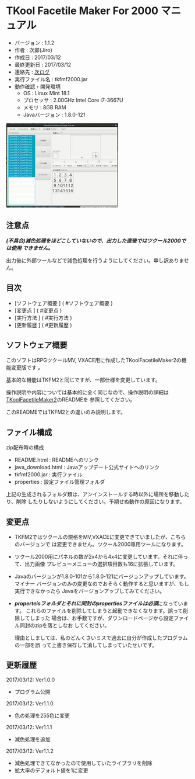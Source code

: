 TKool Facetile Maker For 2000 マニュアル
================================================================================

- バージョン       : 1.1.2
- 作者             : 次郎(Jiro)
- 作成日           : 2017/03/12
- 最終更新日       : 2017/03/12
- 連絡先           : [次ログ](http://jiroron666.hatenablog.com/)
- 実行ファイル名   : tkfmf2000.jar
- 動作確認・開発環境
  - OS             : Linux Mint 18.1
  - プロセッサ     : 2.00GHz Intel Core i7-3667U
  - メモリ         : 8GB RAM
  - Javaバージョン : 1.8.0-121

![tkfmf2000_demo](./gif/tkfmf2000_demo01.gif)

注意点
--------------------------------------------------------------------------------

***(不具合)減色処理をほどこしていないので、出力した直後ではツクール2000では使用
できません。***

出力後に外部ツールなどで減色処理を行うようにしてください。申し訳ありません。

目次
--------------------------------------------------------------------------------

- [ソフトウェア概要 ] ( #ソフトウェア概要 )
- [変更点           ] ( #変更点           )
- [実行方法         ] ( #実行方法         )
- [更新履歴         ] ( #更新履歴         )

ソフトウェア概要
--------------------------------------------------------------------------------

このソフトはRPGツクールMV, VXACE用に作成したTKoolFacetileMaker2の機能変更版です
。

基本的な機能はTKFM2と同じですが、一部仕様を変更しています。

操作説明や内容については基本的に全く同じなので、操作説明の詳細は
[TKoolFacetileMaker2](https://github.com/jiro4989/TKoolFacetileMaker2)のREADMEを
参照してください。

このREADMEではTKFM2との違いのみ説明します。

ファイル構成
--------------------------------------------------------------------------------

zip配布時の構成

- README.html        : READMEへのリンク
- java_download.html : Javaアップデート公式サイトへのリンク
- tkfmf2000.jar      : 実行ファイル
- properties         : 設定ファイル管理フォルダ

上記の生成されるフォルダ類は、アンインストールする時以外に場所を移動したり、削除
したりしないようにしてください。予期せぬ動作の原因になります。

変更点
--------------------------------------------------------------------------------

- TKFM2ではツクールの規格をMV,VXACEに変更できていましたが、こちらのバージョンで
  は変更できません。ツクール2000専用ツールになります。

- ツクール2000用にパネルの数が2x4から4x4に変更しています。それに伴って、出力画像
  プレビューメニューの選択項目数も16に拡張しています。

- Javaのバージョンが1.8.0-101から1.8.0-121にバージョンアップしています。マイナー
  バージョンのみの変更なのでおそらく動作すると思いますが、もし実行できなかったら
  Javaをバージョンアップしてみてください。

- ***properteisフォルダとそれに同封のpropertiesファイルは必須***になっています。
  これらのファイルを削除してしまうと起動できなくなります。誤って削除してしまった
  場合は、お手数ですが、ダウンロードページから設定ファイル同封のzipを落としなお
  してください。

  理由としましては、私のどんくさいミスで過去に自分が作成したプログラムの一部を誤
  って上書き保存して消してしまっていたせいです。

更新履歴
--------------------------------------------------------------------------------

2017/03/12: Ver1.0.0
- プログラム公開

2017/03/12: Ver1.1.0
- 色の処理を255色に変更

2017/03/12: Ver1.1.1
- 減色処理を追加

2017/03/12: Ver1.1.2
- 減色処理できてなかったので使用していたライブラリを削除
- 拡大率のデフォルト値を1に変更

